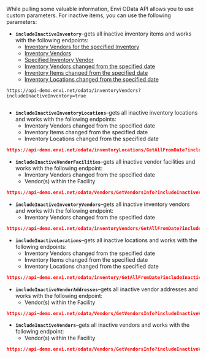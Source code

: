 While pulling some valuable information, Envi OData API allows you to use custom parameters. For inactive items, you can use the following parameters:

 - **```includeInactiveInventory```**–gets all inactive inventory items and works with the following endpoints:
    - [Inventory Vendors for the specified Inventory](Inventory.md#get-the-list-of-inventory-vendors-for-the-specified-inventory)
    - [Inventory Vendors](InventoryVendors.md#get-the-list-of-all-inventory-vendors)
    - [Specified Inventory Vendor](InventoryVendors.md#get-the-specified-inventory-vendor)
    - [Inventory Vendors changed from the specified date](InventoryVendors.md#get-the-list-of-inventory-vendors-changed-from-the-specified-date)
    - [Inventory Items changed from the specified date](Inventory.md#get-the-list-of-inventory-items-changed-from-the-specified-date)
    - [Inventory Locations changed from the specified date](InventoryVendors.md#get-the-list-of-inventory-vendors-changed-from-the-specified-date)


``` title="Request Example"
https://api-demo.envi.net/odata/inventoryVendors?includeInactiveInventory=true
    
```



 - **```includeInactiveInventoryLocations```**–gets all inactive inventory locations and works with the following endpoints:
    - Inventory Vendors changed from the specified date
    - Inventory Items changed from the specified date
    - Inventory Locations changed from the specified date

``` json title="Example"
https://api-demo.envi.net/odata/inventoryLocations/GetAllFromDate?includeInactiveInventoryLocations=true

```



 - **```includeInactiveVendorFacilities```**–gets all inactive vendor facilities and works with the following endpoint:
    - Inventory Vendors changed from the specified date
    - Vendor(s) within the Facility

``` json title="Example"
https://api-demo.envi.net/odata/Vendors/GetVendorsInfo?includeInactiveVendorFacilities=true

```

 - **```includeInactiveInventoryVendors```**–gets all inactive inventory vendors and works with the following endpoint:
    - Inventory Vendors changed from the specified date

``` json title="Example"
https://api-demo.envi.net/odata/inventoryVendors/GetAllFromDate?includeInactiveInventoryVendors=true

```

 - **```includeInactiveLocations```**–gets all inactive locations and works with the following endpoints:
    - Inventory Vendors changed from the specified date
    - Inventory Items changed from the specified date
    - Inventory Locations changed from the specified date

``` json title="Example"
https://api-demo.envi.net/odata/inventory/GetAllFromDate?includeInactiveLocations=true

```

 - **```includeInactiveVendorAddresses```**–gets all inactive vendor addresses and works with the following endpoint:
    - Vendor(s) within the Facility

``` json title="Example"
https://api-demo.envi.net/odata/Vendors/GetVendorsInfo?includeInactiveVendorAddresses=true

```

 - **```includeInactiveVendors```**–gets all inactive vendors and works with the following endpoint:
    - Vendor(s) within the Facility

``` json title="Example"
https://api-demo.envi.net/odata/Vendors/GetVendorsInfo?includeInactiveVendors=true

```